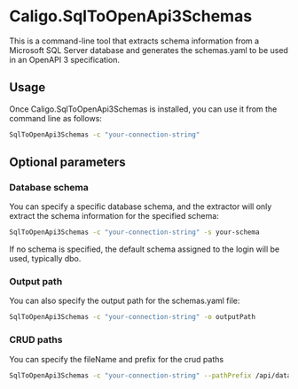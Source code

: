 # Caligo.SqlToOpenApi3Schemas

This is a command-line tool that extracts schema information from a Microsoft SQL Server database and generates the schemas.yaml to be used in an OpenAPI 3 specification.

## Usage

Once Caligo.SqlToOpenApi3Schemas is installed, you can use it from the command line as follows:

```bash
SqlToOpenApi3Schemas -c "your-connection-string"
```

## Optional parameters

### Database schema

You can specify a specific database schema, and the extractor will only extract the schema information for the specified schema:
```bash
SqlToOpenApi3Schemas -c "your-connection-string" -s your-schema
```
If no schema is specified, the default schema assigned to the login will be used, typically dbo.

### Output path

You can also specify the output path for the schemas.yaml file:
```bash
SqlToOpenApi3Schemas -c "your-connection-string" -o outputPath
```

### CRUD paths

You can specify the fileName and prefix for the crud paths
```bash
SqlToOpenApi3Schemas -c "your-connection-string" --pathPrefix /api/data --paths pathsFileName
```